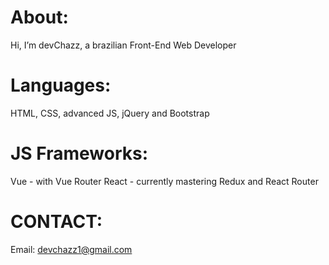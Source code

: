 # About:
Hi, I’m devChazz, a brazilian Front-End Web Developer

# Languages: 
HTML, CSS, advanced JS, jQuery and Bootstrap

# JS Frameworks:
Vue - with Vue Router
React - currently mastering Redux and React Router

# CONTACT:

Email: devchazz1@gmail.com

<!---
devchazz/devchazz is a ✨ special ✨ repository because its `README.md` (this file) appears on your GitHub profile.
You can click the Preview link to take a look at your changes.
--->
